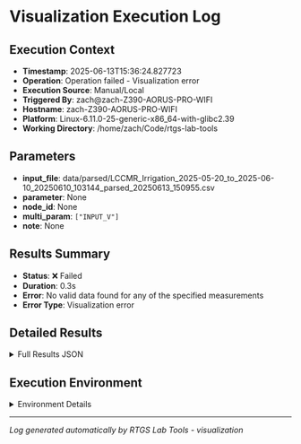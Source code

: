 # Visualization Execution Log

## Execution Context
- **Timestamp**: 2025-06-13T15:36:24.827723
- **Operation**: Operation failed - Visualization error
- **Execution Source**: Manual/Local
- **Triggered By**: zach@zach-Z390-AORUS-PRO-WIFI
- **Hostname**: zach-Z390-AORUS-PRO-WIFI
- **Platform**: Linux-6.11.0-25-generic-x86_64-with-glibc2.39
- **Working Directory**: /home/zach/Code/rtgs-lab-tools

## Parameters
- **input_file**: data/parsed/LCCMR_Irrigation_2025-05-20_to_2025-06-10_20250610_103144_parsed_20250613_150955.csv
- **parameter**: None
- **node_id**: None
- **multi_param**: `["INPUT_V"]`
- **note**: None

## Results Summary
- **Status**: ❌ Failed
- **Duration**: 0.3s
- **Error**: No valid data found for any of the specified measurements
- **Error Type**: Visualization error

## Detailed Results
<details>
<summary>Full Results JSON</summary>

```json
{
  "success": false,
  "error": "No valid data found for any of the specified measurements",
  "error_type": "Visualization error",
  "start_time": "2025-06-13T15:36:24.556725",
  "end_time": "2025-06-13T15:36:24.827717"
}
```
</details>

## Execution Environment
<details>
<summary>Environment Details</summary>

```json
{
  "timestamp": "2025-06-13T15:36:24.827723",
  "user": "zach",
  "hostname": "zach-Z390-AORUS-PRO-WIFI",
  "platform": "Linux-6.11.0-25-generic-x86_64-with-glibc2.39",
  "python_version": "3.12.3",
  "working_directory": "/home/zach/Code/rtgs-lab-tools",
  "script_path": "/home/zach/Code/rtgs-lab-tools/src/rtgs_lab_tools/visualization/cli.py",
  "tool_name": "visualization",
  "environment_variables": {
    "CI": "false",
    "GITHUB_ACTIONS": "false",
    "GITHUB_ACTOR": null,
    "GITHUB_WORKFLOW": null,
    "GITHUB_RUN_ID": null,
    "MCP_SESSION": "false",
    "MCP_USER": null
  },
  "execution_source": "Manual/Local",
  "triggered_by": "zach@zach-Z390-AORUS-PRO-WIFI"
}
```
</details>

---
*Log generated automatically by RTGS Lab Tools - visualization*
